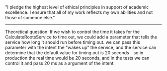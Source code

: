 "I pledge the highest level of ethical principles in support of academic excellence.
I ensure that all of my work reflects my own abilities and not those of someone else."
**********
Theoretical question:
If we wish to control the time it takes for the CalculateRootsService to time out, we could add
a parameter that tells the service how long it should run before timing out.
we can pass this parameter with the intent the "wakes up" the service, and the service can determine
that the default value for timing out is 20 seconds - so in production the real time would be 20 
seconds, and in the tests we can control it and pass 20 ms as a argument of the intent.

